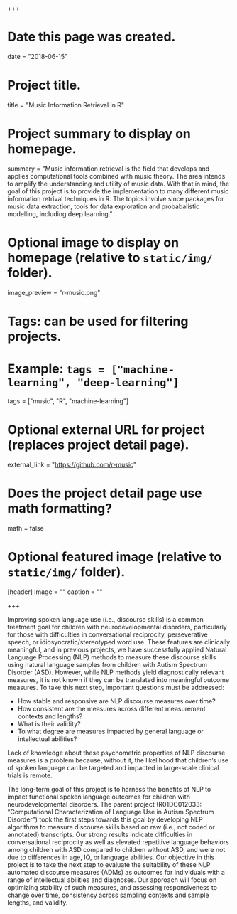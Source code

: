 +++
# Date this page was created.
date = "2018-06-15"

# Project title.
title = "Music Information Retrieval in R"

# Project summary to display on homepage.
summary = "Music information retrieval is the field that develops and applies computational tools combined with music theory. The area intends to amplify the understanding and utility of music data. With that in mind, the goal of this project is to provide the implementation to many different music information retrival techniques in R. The topics involve since packages for music data extraction, tools for data exploration and probabalistic modelling, including deep learning."

# Optional image to display on homepage (relative to `static/img/` folder).
image_preview = "r-music.png"

# Tags: can be used for filtering projects.
# Example: `tags = ["machine-learning", "deep-learning"]`
tags = ["music", "R", "machine-learning"]

# Optional external URL for project (replaces project detail page).
external_link = "https://github.com/r-music"

# Does the project detail page use math formatting?
math = false

# Optional featured image (relative to `static/img/` folder).
[header]
image = ""
caption = ""

+++

Improving spoken language use (i.e., discourse skills) is a common treatment goal for children with neurodevelopmental disorders, particularly for those with difficulties in conversational reciprocity, perseverative speech, or idiosyncratic/stereotyped word use. These features are clinically meaningful, and in previous projects, we have successfully applied Natural Language Processing (NLP) methods to measure these discourse skills using natural language samples from children with Autism Spectrum Disorder (ASD). However, while NLP methods yield diagnostically relevant measures, it is not known if they can be translated into meaningful outcome measures. To take this next step, important questions must be addressed: 

* How stable and responsive are NLP discourse measures over time? 
* How consistent are the measures across different measurement contexts and lengths? 
* What is their validity? 
* To what degree are measures impacted by general language or intellectual abilities? 

Lack of knowledge about these psychometric properties of NLP discourse measures is a problem because, without it, the likelihood that children’s use of spoken language can be targeted and impacted in large-scale clinical trials is remote.

The long-term goal of this project is to harness the benefits of NLP to impact functional spoken language outcomes for children with neurodevelopmental disorders. The parent project (R01DC012033: “Computational Characterization of Language Use in Autism Spectrum Disorder”) took the first steps towards this goal by developing NLP algorithms to measure discourse skills based on raw (i.e., not coded or annotated) transcripts. Our strong results indicate difficulties in conversational reciprocity as well as elevated repetitive language behaviors among children with ASD compared to children without ASD, and were not due to differences in age, IQ, or language abilities. Our objective in this project is to take the next step to evaluate the suitability of these NLP automated discourse measures (ADMs) as outcomes for individuals with a range of intellectual abilities and diagnoses. Our approach will focus on optimizing stability of such measures, and assessing responsiveness to change over time, consistency across sampling contexts and sample lengths, and validity. 